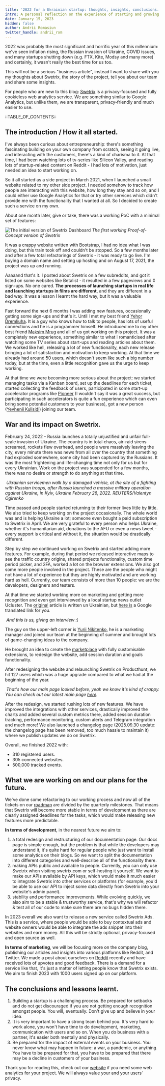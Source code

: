 ```yaml
---
title: '2022 for a Ukrainian startup: thoughts, insights, conclusions.'
intro: A personal reflection on the experience of starting and growing a startup in Ukraine in 2022.
date: January 15, 2023
hidden: false
author: Andrii Romasiun
twitter_handle: andrii_rom
---
```


2022 was probably the most significant and horrific year of this millennium: we've seen inflation rising, the Russian invasion of Ukraine, COVID issues, and many startups shutting down (e.g. FTX, Kite, Modsy and many more) and certainly, it wasn't really the best time for us too.
<br />

This will not be a serious "business article", instead I want to share with you my thoughts about Swetrix, the story of the project, tell you about our team and share some insights.
<br />

For people who are new to this blog: <a href="https://swetrix.com" target="_blank" rel="noreferrer noopener">Swetrix</a> is a privacy-focused and fully cookieless web analytics service. We are something similar to Google Analytics, but unlike them, we are transparent, privacy-friendly and much easier to use.

::TABLE_OF_CONTENTS::

## The introduction / How it all started.

I've always been curious about entrepreneurship: there's something fascinating building on your own company from scratch, seeing it going live, and interacting with the customers, there's a kind of charisma to it. At that time, I had been watching lots of tv-series like Silicon Valley, and reading lots of startup-related content on Reddit - I had lots of motivation, just needed an idea to start working on.
<br />

So it all started as a side project in March 2021, when I launched a small website related to my other side project. I needed somehow to track how people are interacting with this website, how long they stay and so on, and I could either use Google Analytics for that or try other services which didn't provide me with the functionality that I wanted at all. So I decided to create such a service on my own.
<br />

About one month later, give or take, there was a working PoC with a minimal set of features:

<img src="https://i.imgur.com/cbaer4u.png" alt="The initial version of Swetrix Dashboard" title="The initial version of Swetrix Dashboard" />
<i>The first working Proof-of-Concept version of Swetrix</i>
<br />

It was a crappy website written with Bootstrap, I had no idea what I was doing, but this train took off and couldn't be stopped. So a few months later and after a few total refactorings of Swetrix - it was ready to go live. I'm buying a domain name and setting up hosting and on August 17, 2021, the project was up and running.
<br />

Aaaaand that's it. I posted about Swetrix on a few subreddits, and got it listed on some websites like Betalist - it resulted in a few pageviews and 0 sign-ups. No one cared. <b>The processes of launching startups in real life and launching startups in films are different</b>, and they are different in a bad way. It was a lesson I learnt the hard way, but it was a valuable experience.
<br />

Fast forward the next 6 months I was adding new features, occasionally getting some sign-ups and that's it. Until I met my best friend <a href="https://www.linkedin.com/in/yehor-dremliuha-0b6161212/" target="_blank" rel="noreferrer noopener">Yehor Dremliuha</a>. It is a guy who knows how to talk to people, has lots of useful connections and he is a programmer himself. He introduced me to my other best friend <a href="https://www.linkedin.com/in/maksim-mrug-047b52235/" target="_blank" rel="noreferrer noopener">Maksim Mrug</a> and all of us got working on this project. It was a completely new experience, something similar to what I romanticised after watching some TV series about start-ups and reading articles about them. We worked like hell, releasing a lot of new functionality, each new release bringing a lot of satisfaction and motivation to keep working. At that time we already had around 50 users, which doesn't seem like such a big number today, but at the time, even a little recognition gave us the urge to keep working.
<br />

At that time we were becoming more serious about the project: we started managing tasks via a Kanban board, set up the deadlines for each ticket, started collecting the feedback of users, participated in some start-up accelerator programs like <a href="https://pioneer.app" target="_blank" rel="noreferrer noopener">Pioneer</a> (I wouldn't say it was a great success, but participating in such accelerators is quite a fun experience which can even bring some potential customers to your business), got a new person (<a href="https://github.com/yevheniikulisidi" target="_blank" rel="noreferrer noopener">Yevhenii Kulisidi</a>) joining our team.

## War and its impact on Swetrix.

February 24, 2022 - Russia launches a totally unjustified and unfair full-scale invasion of Ukraine. The country is in total chaos, air-raid sirens screamed, rockets flew overhead, and people were massively leaving the city, every minute there was news from all over the country that something had exploded somewhere, some city had been captured by the Russians. It was the most frightening and life-changing time not only for us but for every Ukrainian. Work on the project was suspended for a few months, there was no desire or strength to do anything at that time.
<br />

<img src="https://i.imgur.com/wqVvJYZ.jpg" alt="" title="Ukrainian servicemen walk by a damaged vehicle, at the site of a fighting with Russian troops, after Russia launched a massive military operation against Ukraine, in Kyiv, Ukraine February 26, 2022. REUTERS/Valentyn Ogirenko" />
<i>Ukrainian servicemen walk by a damaged vehicle, at the site of a fighting with Russian troops, after Russia launched a massive military operation against Ukraine, in Kyiv, Ukraine February 26, 2022. REUTERS/Valentyn Ogirenko</i>
<br />

Time passed and people started returning to their former lives little by little. We also tried to keep working on the project occasionally. The whole world was and is helping Ukraine a lot; someone even bought a paid subscription to Swetrix in April. We are very grateful to every person who helps Ukraine, whether it's humanitarian aid, donations to the AFU or even a news tweet - every support is critical and without it, the situation would be drastically different.
<br />

Step by step we continued working on Swetrix and started adding more features. For example, during that period we released interactive maps to see the traffic country origins, shared projects functionality, custom time period picker, and 2FA, worked a lot on the browser extensions. We also got some more people involved in the project. These are the people who might not have a lot of experience but they are highly motivated and are working hard as hell. Currently, our team consists of more than 10 people: we are the developers, designers and testers.
<br />

At that time we started working more on marketing and getting more recognition and even got interviewed by a local startup news outlet Ucluster. The <a href="https://ucluster.org/blog/2022/07/swetrix-zamistj-google-analytics-bez-trekingu-ta-cookies/" target="_blank" rel="noreferrer noopener">original</a> article is written un Ukrainian, but <a href="https://ucluster-org.translate.goog/blog/2022/07/swetrix-zamistj-google-analytics-bez-trekingu-ta-cookies/?_x_tr_sl=uk&_x_tr_tl=en&_x_tr_hl=en-US&_x_tr_pto=wapp" target="_blank" rel="noreferrer noopener">here is</a> a Google translated link for you.
<br />

<img src="https://i.imgur.com/h5fk6Pi.png" alt="" title="And this is us, giving an interview" />
<i>And this is us, giving an interview :)</i>
<br />

The guy on the upper-left corner is <a href="https://www.linkedin.com/in/yehor-dremliuha-0b6161212/" target="_blank" rel="noreferrer noopener">Yurii Nikitenko</a>, he is a marketing manager and joined our team at the beginning of summer and brought lots of game-changing ideas to the company.
<br />

He brought an idea to create the <a href="https://marketplace.swetrix.com" target="_blank" rel="noreferrer noopener">marketplace</a> with fully customisable extensions, to redesign the website, add session duration and goals functionality.
<br />

After redesigning the website and relaunching Swetrix on Producthunt, we hit 127 users which was a huge upgrade compared to what we had at the beginning of the year.
<br />

<img src="https://i.imgur.com/R8FTlDe.png" alt="" title="Swetrix old main page" />
<i>That's how our main page looked before, yeah we know it's kind of crappy. You can check out our latest main page <a href="https://swetrix.com" target="_blank" rel="noreferrer noopener">here</a>.</i>
<br />

After the redesign, we started rushing lots of new features. We have improved the integrations with other services, drastically improved the charts and added several custom metrics there, added session duration tracking, performance monitoring, custom alerts and Telegram integration and much more! We also launched a changelog page (2025.09.30 update: the changelog page has been removed, too much hassle to maintain it) where we publish updates we do on Swetrix.
<br />

Overall, we finished 2022 with:

- 310 registered users.
- 305 connected websites.
- 500,000 tracked events.

## What we are working on and our plans for the future.

We've done some refactoring to our working process and now all of the tickets on our <a href="https://github.com/orgs/Swetrix/projects/2" target="_blank" rel="noreferrer noopener">roadmap</a> are divided by the quarterly milestones. That means that Swetrix will become more stable in terms of development as there are clearly assigned deadlines for the tasks, which would make releasing new features more predictable.
<br />

<b>In terms of development</b>, in the nearest future we aim to:

<ol>
  <li>
    a total redesign and restructuring of our documentation page. Our docs page is simple enough, but the problem is that while the developers may understand it, it's quite hard for regular people who just want to install some analytics on their blogs. So we want to split the documentation into different categories and well-describe all of the functionality there.
  </li>
  <li>
    making APIs public and available to people. Currently, you can only use Swetrix when visiting swetrix.com or self-hosting it yourself. We want to make our APIs available by API keys, which would make it much easier to integrate Swetrix into other services or platforms (for example, you'd be able to use our API to inject some data directly from Swetrix into your website's admin panel).
  </li>
  <li>
    stability and performance improvements. While evolving quickly, we also aim to be a stable & trustworthy service, that's why we will refactor & test all of our code to make sure there are no bugs hidden there.
  </li>
</ol>

In 2023 overall we also want to release a new service called Swetrix Ads. This is a service, where people would be able to buy contextual ads and website owners would be able to integrate the ads snippet into their websites and earn money. All this will be strictly optional, privacy-focused and open source as well.
<br />

<b>In terms of marketing</b>, we will be focusing more on the company blog, publishing our articles and insights into various platforms like Reddit, and Twitter. We made a post about ourselves on <a href="https://www.reddit.com/r/degoogle/comments/105xt4a/privacy_focused_cookieless_and_opensource_google/" target="_blank" rel="noreferrer noopener">Reddit</a> recently and have received lots of upvotes and good feedback. There is a demand for a service like that, it's just a matter of letting people know that Swetrix exists.
We aim to finish 2023 with 1000 users signed up on our platform.

## The conclusions and lessons learnt.

<ol>
  <li>
    Building a startup is a challenging process. Be prepared for setbacks and do not get discouraged if you are not getting enough recognition amongst people. You will, eventually. Don't give up and believe in your idea.
  </li>
  <li>
    It is very important to have a strong team behind you. It's very hard to work alone, you won't have time to do development, marketing, communication with users and so on. When you do business with a partner, it's easier both mentally and physically.
  </li>
  <li>
    Be prepared for the impact of external events on your business. You never know what may happen in future: a war, a pandemic, or anything. You have to be prepared for that, you have to be prepared that there may be a decline in customers of your business.
  </li>
</ol>

Thank you for reading this, check out our <a href="https://swetrix.com" target="_blank" rel="noreferrer noopener">website</a> if you need some web analytics for your project. We will always value your and your users' privacy.
